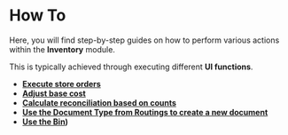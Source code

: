 # How To

Here, you will find step-by-step guides on how to perform various actions within the **Inventory** module.

This is typically achieved through executing different **UI functions**.

* **[Execute store orders](https://docs.erp.net/tech/modules/logistics/inventory/execute-store-orders-function/index.html)**
* **[Adjust base cost](https://docs.erp.net/tech/modules/logistics/inventory/adjust-base-cost.html)**
* **[Calculate reconciliation based on counts](reconciliation-based-counts.md)**
* **[Use the Document Type from Routings to create a new document](document-type-routings.md)**
* **[Use the Bin](https://docs.erp.net/tech/modules/logistics/inventory/inventory-control/the_bin.html))**
